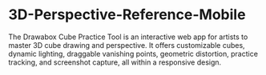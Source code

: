 # 3D-Perspective-Reference-Mobile
The Drawabox Cube Practice Tool is an interactive web app for artists to master 3D cube drawing and perspective. It offers customizable cubes, dynamic lighting, draggable vanishing points, geometric distortion, practice tracking, and screenshot capture, all within a responsive design.
